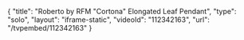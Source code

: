 {
    "title": "Roberto by RFM \"Cortona\"  Elongated Leaf Pendant",
    "type": "solo",
    "layout": "iframe-static",
    "videoId": "112342163",
    "url": "\/tvpembed\/112342163"
}